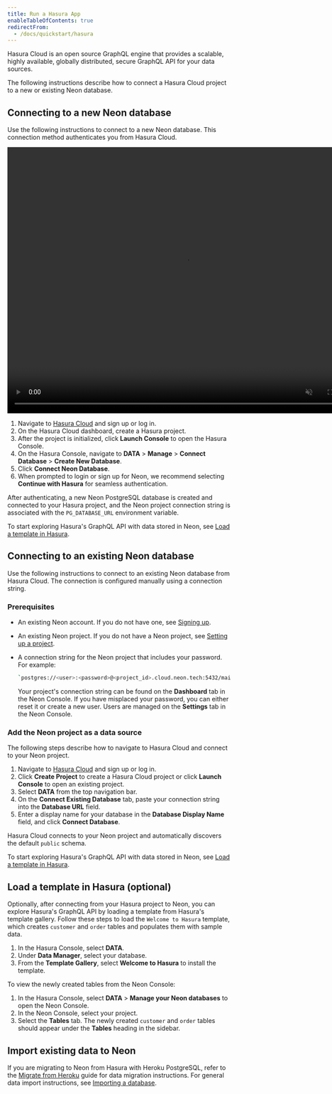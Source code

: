 ```yaml
---
title: Run a Hasura App
enableTableOfContents: true
redirectFrom:
  - /docs/quickstart/hasura
---
```


Hasura Cloud is an open source GraphQL engine that provides a scalable, highly available, globally distributed, secure GraphQL API for your data sources.

The following instructions describe how to connect a Hasura Cloud project to a new or existing Neon database.

## Connecting to a new Neon database

Use the following instructions to connect to a new Neon database. This connection method authenticates you from Hasura Cloud.

<video autoplay playsinline muted loop width="800" height="600">
<source type="video/mp4" src="https://user-images.githubusercontent.com/13738772/195619191-6de246e2-a47a-4ab3-a68f-c5d793cd5bb0.mp4" />
</video>

1. Navigate to [Hasura Cloud](https://cloud.hasura.io/projects) and sign up or log in.
1. On the Hasura Cloud dashboard, create a Hasura project.
1. After the project is initialized, click **Launch Console** to open the Hasura Console.
1. On the Hasura Console, navigate to **DATA** > **Manage** > **Connect Database** > **Create New Database**.
1. Click **Connect Neon Database**.
1. When prompted to login or sign up for Neon, we recommend selecting **Continue with Hasura** for seamless authentication.

After authenticating, a new Neon PostgreSQL database is created and connected to your Hasura project, and the Neon project connection string is associated with the `PG_DATABASE_URL` environment variable.

To start exploring Hasura's GraphQL API with data stored in Neon, see [Load a template in Hasura](#load-a-template-in-hasura-optional).

## Connecting to an existing Neon database

Use the following instructions to connect to an existing Neon database from Hasura Cloud. The connection is configured manually using a connection string.

### Prerequisites

- An existing Neon account. If you do not have one, see [Signing up](/docs/get-started-with-neon/signing-up).
- An existing Neon project. If you do not have a Neon project, see [Setting up a project](/docs/get-started-with-neon/setting-up-a-project).
- A connection string for the Neon project that includes your password. For example:

  ```sh
  `postgres://<user>:<password>@<project_id>.cloud.neon.tech:5432/main`
  ```

  Your project's connection string can be found on the **Dashboard** tab in the Neon Console. If you have misplaced your password, you can either reset it or create a new user. Users are managed on the **Settings** tab in the Neon Console.

### Add the Neon project as a data source

The following steps describe how to navigate to Hasura Cloud and connect to your Neon project.

1. Navigate to [Hasura Cloud](https://cloud.hasura.io/projects) and sign up or log in.
1. Click **Create Project** to create a Hasura Cloud project or click **Launch Console** to open an existing project.
1. Select **DATA** from the top navigation bar.
1. On the **Connect Existing Database** tab, paste your connection string into the **Database URL** field.
1. Enter a display name for your database in the **Database Display Name** field, and click **Connect Database**.

Hasura Cloud connects to your Neon project and automatically discovers the default `public` schema.

To start exploring Hasura's GraphQL API with data stored in Neon, see [Load a template in Hasura](#load-a-template-in-hasura-optional).

## Load a template in Hasura (optional)

Optionally, after connecting from your Hasura project to Neon, you can explore Hasura's GraphQL API by loading a template from Hasura's template gallery. Follow these steps to load the `Welcome to Hasura` template, which creates `customer` and `order` tables and populates them with sample data.

1. In the Hasura Console, select **DATA**.
1. Under **Data Manager**, select your database.
1. From the **Template Gallery**, select **Welcome to Hasura** to install the template.

To view the newly created tables from the Neon Console:

1. In the Hasura Console, select **DATA** > **Manage your Neon databases** to open the Neon Console.
2. In the Neon Console, select your project.
3. Select the **Tables** tab. The newly created `customer` and `order` tables should appear under the **Tables** heading in the sidebar.

## Import existing data to Neon

If you are migrating to Neon from Hasura with Heroku PostgreSQL, refer to the [Migrate from Heroku](/docs/how-to-guides/hasura-heroku-migration) guide for data migration instructions. For general data import instructions, see [Importing a database](/docs/how-to-guides/import-an-extsing-database).
